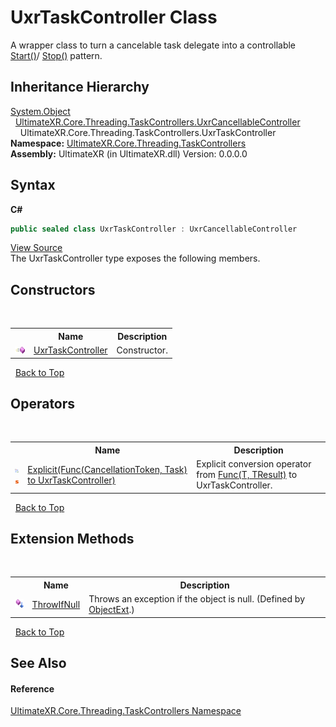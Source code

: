 # UxrTaskController Class
 

A wrapper class to turn a cancelable task delegate into a controllable <a href="M_UltimateXR_Core_Threading_TaskControllers_UxrCancellableController_Start">Start()</a>/ <a href="M_UltimateXR_Core_Threading_TaskControllers_UxrCancellableController_Stop">Stop()</a> pattern.


## Inheritance Hierarchy
<a href="https://docs.microsoft.com/dotnet/api/system.object" target="_blank" rel="noopener noreferrer">System.Object</a><br />&nbsp;&nbsp;<a href="T_UltimateXR_Core_Threading_TaskControllers_UxrCancellableController">UltimateXR.Core.Threading.TaskControllers.UxrCancellableController</a><br />&nbsp;&nbsp;&nbsp;&nbsp;UltimateXR.Core.Threading.TaskControllers.UxrTaskController<br />
**Namespace:**&nbsp;<a href="N_UltimateXR_Core_Threading_TaskControllers">UltimateXR.Core.Threading.TaskControllers</a><br />**Assembly:**&nbsp;UltimateXR (in UltimateXR.dll) Version: 0.0.0.0

## Syntax

**C#**<br />
``` C#
public sealed class UxrTaskController : UxrCancellableController
```

<a href="UltimateXR/Scripts/Core/Threading/TaskControllers/UxrTaskController.cs" rel="noopener noreferrer" title="View the source code">View Source</a><br />
The UxrTaskController type exposes the following members.


## Constructors
&nbsp;<table><tr><th></th><th>Name</th><th>Description</th></tr><tr><td>![Public method](media/pubmethod.gif "Public method")</td><td><a href="M_UltimateXR_Core_Threading_TaskControllers_UxrTaskController__ctor">UxrTaskController</a></td><td>
Constructor.</td></tr></table>&nbsp;
<a href="#uxrtaskcontroller-class">Back to Top</a>

## Operators
&nbsp;<table><tr><th></th><th>Name</th><th>Description</th></tr><tr><td>![Public operator](media/puboperator.gif "Public operator")![Static member](media/static.gif "Static member")</td><td><a href="M_UltimateXR_Core_Threading_TaskControllers_UxrTaskController_op_Explicit">Explicit(Func(CancellationToken, Task) to UxrTaskController)</a></td><td>
Explicit conversion operator from <a href="https://docs.microsoft.com/dotnet/api/system.func-2" target="_blank" rel="noopener noreferrer">Func(T, TResult)</a> to UxrTaskController.</td></tr></table>&nbsp;
<a href="#uxrtaskcontroller-class">Back to Top</a>

## Extension Methods
&nbsp;<table><tr><th></th><th>Name</th><th>Description</th></tr><tr><td>![Public Extension Method](media/pubextension.gif "Public Extension Method")</td><td><a href="M_UltimateXR_Extensions_System_ObjectExt_ThrowIfNull">ThrowIfNull</a></td><td>
Throws an exception if the object is null.
 (Defined by <a href="T_UltimateXR_Extensions_System_ObjectExt">ObjectExt</a>.)</td></tr></table>&nbsp;
<a href="#uxrtaskcontroller-class">Back to Top</a>

## See Also


#### Reference
<a href="N_UltimateXR_Core_Threading_TaskControllers">UltimateXR.Core.Threading.TaskControllers Namespace</a><br />